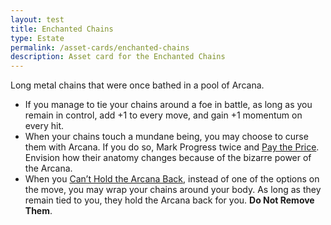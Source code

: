```yaml
---
layout: test
title: Enchanted Chains
type: Estate
permalink: /asset-cards/enchanted-chains
description: Asset card for the Enchanted Chains
---
```

Long metal chains that were once bathed in a pool of Arcana.
- If you manage to tie your chains around a foe in battle, as long as you remain in control, add +1 to every move, and gain +1 momentum on every hit.
- When your chains touch a mundane being, you may choose to curse them with Arcana. If you do so, Mark Progress twice and <ins>Pay the Price</ins>. Envision how their anatomy changes because of the bizarre power of the Arcana.
- When you <ins>Can’t Hold the Arcana Back</ins>, instead of one of the options on the move, you may wrap your chains around your body. As long as they remain tied to you, they hold the Arcana back for you.
**Do Not Remove Them**.